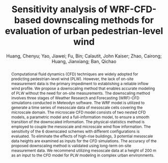 ---
layout: technique
title: Sensitivity analysis of WRF-CFD-based downscaling methods for evaluation of urban pedestrian-level wind
classifications:
    system_type: "False"
    technique: "False"
    design_study: "False"
    evaluation: "False"
    data: "False"
    analysis: "True"
    generation: "False"
    curation_and_transformation: "False"
    management: "False"
    modeling: "True"
    urban_analysis: "True"
    visualization: "False"
    sunlight_access: "False"
    wind_ventilation: "False"
    view_impact: "False"
    energy: "False"
    damage_and_disaster_management: "False"
    climate: "True"
    sound: "False"
    property_cadastre: "False"
    other_use: "False"
    lookup: "True"
    browse: "True"
    locate: "True"
    explore: "False"
    identify: "True"
    compare: "True"
    summarize: "True"
    distribution: "True"
    trends: "False"
    outliers: "False"
    extremes: "True"
    features: "True"
    target_discovery: "True"
    target_access: "True"
    spatial_relation: "True"
    buildings: "True"
    streets: "True"
    nature: "True"
    uniform_discretization: "True"
    structural_subdivision: "False"
    univariate: "False"
    multivariate: "True"
    volumetric: "True"
    temporal: "True"
    sensing: "False"
    statistical: "False"
    simulation_based: "True"
    learning_based: "False"
    surveyed: "False"
    site: "False"
    block: "True"
    multi_block: "True"
    city: "False"
    va_wo_model: "False"
    post_model: "False"
    model_integrated: "False"
    assisted_models: "False"
    overlay: "False"
    embedded: "False"
    linked: "False"
    temporal_jx: "True"
    spatial_jx: "True"
    filter: "False"
    aggregate: "False"
    embed: "False"
    glyphs: "False"
    bar_charts: "True"
    scatterplots: "True"
    matrix: "False"
    parallel_coordinates: "False"
    map_2d: "True"
    map_3d: "False"
    walking: "False"
    steering: "False"
    selection_based: "False"
    manipulation_based: "True"
    distortion: "False"
    ghosting: "False"
    culling: "False"
    birds_view: "False"
    multi_view: "False"
    assisted_steering: "False"
    other: "False"
    vr_cave: "False"
    ar: "False"
    desktop: "True"
    mobile: "False"
    case_study: "False"
    user_study: "False"
    statistical_evaluation: "True"
    expert_interviews: "False"
key: "MC5WY7BS"
item_type: "journalArticle"
publication_year: "2023.0"
author: "Huang, Chenyu; Yao, Jiawei; Fu, Bin; Calautit, John Kaiser; Zhao, Cairong; Huang, Jianxiang; Ban, Qichao"
title: "Sensitivity analysis of WRF-CFD-based downscaling methods for evaluation of urban pedestrian-level wind"
publication_title: "Urban Climate"
isbn: "nan"
issn: "22120955"
doi: "10.1016/j.uclim.2023.101569"
url: "https://linkinghub.elsevier.com/retrieve/pii/S2212095523001633"
abstract_note: "nan"
date_added: "2024-01-11 21:04:31"
date_modified: "2024-01-11 21:04:31"
access_date: "2024-01-11 21:04:31"
pages: "101569"
num_pages: "nan"
issue: "nan"
volume: "49"
number_of_volumes: "nan"
journal_abbreviation: "Urban Climate"
short_title: "nan"
series: "nan"
series_number: "nan"
series_text: "nan"
series_title: "nan"
publisher: "nan"
place: "nan"
language: "en"
rights: "nan"
type: "nan"
archive: "nan"
archive_location: "nan"
library_catalog: "DOI.org (Crossref)"
call_number: "nan"
extra: "nan"
notes: "nan"
file_attachments: "nan"
link_attachments: "nan"
manual_tags: "nan"
automatic_tags: "nan"
editor: "nan"
series_editor: "nan"
translator: "nan"
contributor: "nan"
attorney_agent: "nan"
book_author: "nan"
cast_member: "nan"
commenter: "nan"
composer: "nan"
cosponsor: "nan"
counsel: "nan"
interviewer: "nan"
producer: "nan"
recipient: "nan"
reviewed_author: "nan"
scriptwriter: "nan"
words_by: "nan"
guest: "nan"
number: "nan"
edition: "nan"
running_time: "nan"
scale: "nan"
medium: "nan"
artwork_size: "nan"
filing_date: "nan"
application_number: "nan"
assignee: "nan"
issuing_authority: "nan"
country: "nan"
meeting_name: "nan"
conference_name: "nan"
court: "nan"
references: "nan"
reporter: "nan"
legal_status: "nan"
priority_numbers: "nan"
programming_language: "nan"
version: "nan"
system: "nan"
code: "nan"
code_number: "nan"
section: "nan"
session: "nan"
committee: "nan"
history: "nan"
legislative_body: "nan"
abstract: "Computational fluid dynamics (CFD) techniques are widely adopted for predicting pedestrian-level wind (PLW). However, the lack of on-site measurement data is the primary impediment to establishing a reliable inflow wind profile. We propose a downscaling method that enables accurate modeling of PLW without the need for on-site measurements. The downscaling method involves three stages of Weather Research and Forecasting (WRF)-CFD simulations conducted in Meteodyn software. The WRF model is utilized to generate a time series of mesoscale data of mesoscale cells covering the microscale domain. The microscale CFD model consists of two nested CFD models, a parametric model and a full-information model, to ensure a smooth transition of the downscaled information. The physical-statistics method is employed to couple the mesoscale and microscale wind flow information. The sensitivity of the 6 downscaled schemes with different configurations is evaluated. To eliminate the effects of high-rise buildings, 3 potential mesoscale data heights are examined as inputs for the CFD simulations. The accuracy of the proposed downscaling method is validated using long-term on-site measurement data. We recommend utilizing mesoscale data at a height of 200 m as an input to the CFD model for PLW modeling in complex urban environments."
---